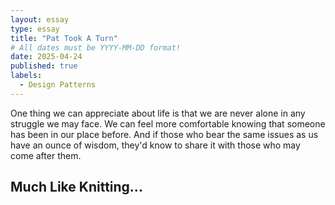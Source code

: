```yaml
---
layout: essay
type: essay
title: "Pat Took A Turn"
# All dates must be YYYY-MM-DD format!
date: 2025-04-24
published: true
labels:
  - Design Patterns
---
```


One thing we can appreciate about life is that we are never alone in any struggle we may face. We can feel more comfortable knowing that someone has been in our place before. And if those who bear the same issues as us have an ounce of wisdom, they'd know to share it with those who may come after them.

## Much Like Knitting...